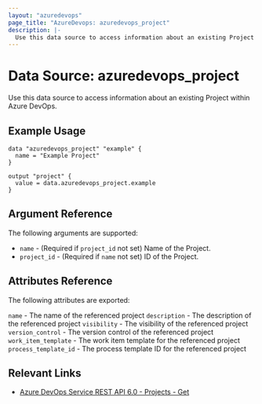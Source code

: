 ```yaml
---
layout: "azuredevops"
page_title: "AzureDevops: azuredevops_project"
description: |-
  Use this data source to access information about an existing Project within Azure DevOps.
---
```


# Data Source: azuredevops_project

Use this data source to access information about an existing Project within Azure DevOps.

## Example Usage

```hcl
data "azuredevops_project" "example" {
  name = "Example Project"
}

output "project" {
  value = data.azuredevops_project.example
}
```

## Argument Reference

The following arguments are supported:

- `name` - (Required if `project_id` not set) Name of the Project.
- `project_id` - (Required if `name` not set) ID of the Project.

## Attributes Reference

The following attributes are exported:

`name` - The name of the referenced project
`description` - The description of the referenced project
`visibility` - The visibility of the referenced project
`version_control` - The version control of the referenced project
`work_item_template` - The work item template for the referenced project
`process_template_id` - The process template ID for the referenced project

## Relevant Links

- [Azure DevOps Service REST API 6.0 - Projects - Get](https://docs.microsoft.com/en-us/rest/api/azure/devops/core/projects/get?view=azure-devops-rest-6.0)

